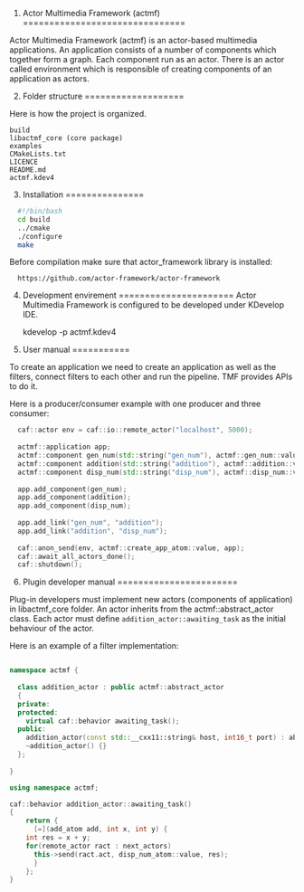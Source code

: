 1) Actor Multimedia Framework (actmf)
===============================

Actor Multimedia Framework (actmf) is an actor-based multimedia applications. An application consists of a number of components which together form a graph. Each component run as an actor. There is an actor called environment which is responsible of creating components of an application as actors.


2) Folder structure
===================

Here is how the project is organized.

	build
	libactmf_core (core package)
	examples
	CMakeLists.txt
	LICENCE
	README.md
	actmf.kdev4

3) Installation
===============
```bash
  #!/bin/bash
  cd build
  ../cmake
  ./configure
  make
```
Before compilation make sure that actor_framework library is installed:

```
  https://github.com/actor-framework/actor-framework
```

4) Development envirement
======================
Actor Multimedia Framework is configured to be developed under KDevelop IDE.
	
	kdevelop -p actmf.kdev4

5) User manual
===========

To create an application we need to create an application as well as the filters, connect filters to each other and run the pipeline. TMF provides APIs to do it.

Here is a producer/consumer example with one producer and three consumer:
```c++
  caf::actor env = caf::io::remote_actor("localhost", 5000);
  
  actmf::application app;
  actmf::component gen_num(std::string("gen_num"), actmf::gen_num::value);
  actmf::component addition(std::string("addition"), actmf::addition::value);
  actmf::component disp_num(std::string("disp_num"), actmf::disp_num::value);
  
  app.add_component(gen_num);
  app.add_component(addition);
  app.add_component(disp_num);
  
  app.add_link("gen_num", "addition");
  app.add_link("addition", "disp_num");
  
  caf::anon_send(env, actmf::create_app_atom::value, app);
  caf::await_all_actors_done();
  caf::shutdown();
```	

6) Plugin developer manual
=======================

Plug-in developers must implement new actors (components of application) in libactmf_core folder. An actor inherits from the actmf::abstract_actor class. Each actor must define ```addition_actor::awaiting_task``` as the initial behaviour of the actor.

Here is an example of a filter implementation:
```c++

namespace actmf {
  
  class addition_actor : public actmf::abstract_actor
  {
  private:
  protected:
    virtual caf::behavior awaiting_task();
  public:
    addition_actor(const std::__cxx11::string& host, int16_t port) : abstract_actor(host, port) {};
    ~addition_actor() {}
  };
 
}

using namespace actmf;

caf::behavior addition_actor::awaiting_task()
{
    return {
      [=](add_atom add, int x, int y) {
	int res = x + y;
	for(remote_actor ract : next_actors)
	  this->send(ract.act, disp_num_atom::value, res);
      }
    };
}

```
